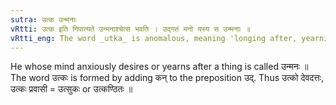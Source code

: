 ```yaml
---
sutra: उत्क उन्मनाः
vRtti: उत्क इति निपात्यते उन्मनाश्चेत्स भवति । उद्गतं मनो यस्य स उन्मनाः ॥
vRtti_eng: The word _utka_ is anomalous, meaning 'longing after, yearning'.
---
```

He whose mind anxiously desires or yearns after a thing is called उन्मनः ॥ The word उत्कः is formed by adding कन् to the preposition उद्. Thus उत्को देवदत्तः, उत्कः प्रवासी = उत्सुकः or उत्कण्ठितः ॥
